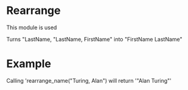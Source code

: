 Rearrange 
=============

This module is used

Turns "LastName,
"LastName, FirstName" into "FirstName LastName"
# Example
Calling 'rearrange_name("Turing, Alan") will return '"Alan Turing"'
